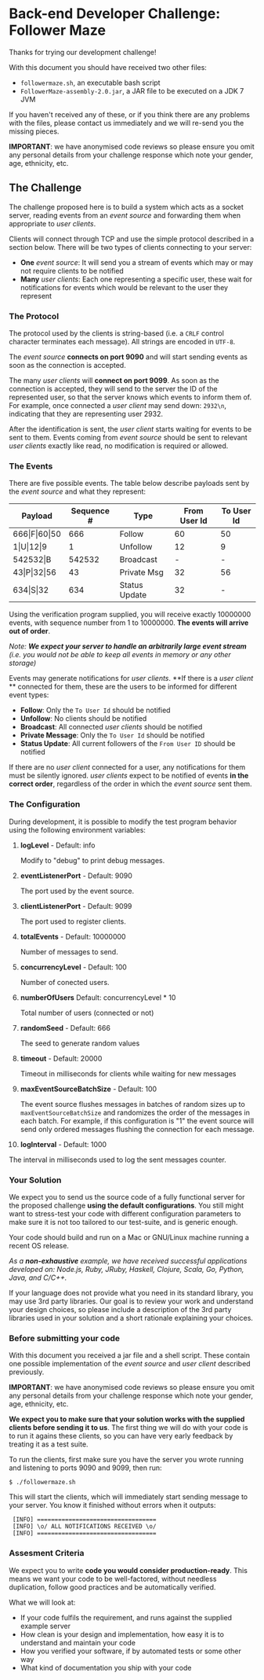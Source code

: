# Back-end Developer Challenge: Follower Maze
Thanks for trying our development challenge!

With this document you should have received two other files:

- `followermaze.sh`, an executable bash script
- `FollowerMaze-assembly-2.0.jar`, a JAR file to be executed on a JDK 7 JVM

If you haven't received any of these, or if you think there are any
problems with the files, please contact us immediately and
we will re-send you the missing pieces.

**IMPORTANT**: we have anonymised code reviews so please ensure you omit any
personal details from your challenge response which note your gender, age,
ethnicity, etc.

## The Challenge
The challenge proposed here is to build a system which acts as a socket
server, reading events from an *event source* and forwarding them when
appropriate to *user clients*.

Clients will connect through TCP and use the simple protocol described in a
section below. There will be two types of clients connecting to your server:

- **One** *event source*: It will send you a
stream of events which may or may not require clients to be notified
- **Many** *user clients*: Each one representing a specific user,
these wait for notifications for events which would be relevant to the
user they represent

### The Protocol
The protocol used by the clients is string-based (i.e. a `CRLF` control
character terminates each message). All strings are encoded in `UTF-8`.

The *event source* **connects on port 9090** and will start sending
events as soon as the connection is accepted.

The many *user clients* will **connect on port 9099**. As soon
as the connection is accepted, they will send to the server the ID of
the represented user, so that the server knows which events to
inform them of. For example, once connected a *user client* may send down:
`2932\n`, indicating that they are representing user 2932.

After the identification is sent, the *user client* starts waiting for
events to be sent to them. Events coming from *event source* should be
sent to relevant *user clients* exactly like read, no modification is
required or allowed.

### The Events
There are five possible events. The table below describe payloads
sent by the *event source* and what they represent:

| Payload       | Sequence #| Type         | From User Id | To User Id |
|---------------|-----------|--------------|--------------|------------|
|666\|F\|60\|50 | 666       | Follow       | 60           | 50         |
|1\|U\|12\|9    | 1         | Unfollow     | 12           | 9          |
|542532\|B      | 542532    | Broadcast    | -            | -          |
|43\|P\|32\|56  | 43        | Private Msg  | 32           | 56         |
|634\|S\|32     | 634       | Status Update| 32           | -          |

Using the verification program supplied, you will receive exactly 10000000 events,
with sequence number from 1 to 10000000. **The events will arrive out of order**.

*Note: **We expect your server to handle an arbitrarily large event stream**
(i.e. you would not be able to keep all events in memory or any other storage)*

Events may generate notifications for *user clients*. **If there is a
*user client* ** connected for them, these are the users to be
informed for different event types:

* **Follow**: Only the `To User Id` should be notified
* **Unfollow**: No clients should be notified
* **Broadcast**: All connected *user clients* should be notified
* **Private Message**: Only the `To User Id` should be notified
* **Status Update**: All current followers of the `From User ID` should be notified

If there are no *user client* connected for a user, any notifications
for them must be silently ignored. *user clients* expect to be notified of
events **in the correct order**, regardless of the order in which the
*event source* sent them.

### The Configuration

During development, it is possible to modify the test program behavior using the
following environment variables:

1. **logLevel** - Default: info

   Modify to "debug" to print debug messages.

2. **eventListenerPort** - Default: 9090

   The port used by the event source.

3. **clientListenerPort** - Default: 9099

   The port used to register clients.

4. **totalEvents** - Default: 10000000

   Number of messages to send.

5. **concurrencyLevel** - Default: 100

   Number of conected users.

6. **numberOfUsers** Default: concurrencyLevel * 10

   Total number of users (connected or not)

7. **randomSeed** - Default: 666

   The seed to generate random values

8. **timeout** - Default: 20000

   Timeout in milliseconds for clients while waiting for new messages

9. **maxEventSourceBatchSize** - Default: 100

   The event source flushes messages in batches of random sizes up to `maxEventSourceBatchSize` and randomizes the order of
   the messages in each batch. For example, if this configuration is "1" the event source
   will send only ordered messages flushing the connection for each message.

10. **logInterval** - Default: 1000

   The interval in milliseconds used to log the sent messages counter.

### Your Solution
We expect you to send us the source code of a fully functional server for the
proposed challenge **using the default configurations**. You still might want
to stress-test your code with different configuration parameters to make sure
it is not too tailored to our test-suite, and is generic enough.

Your code should build and run on a Mac or GNU/Linux machine running a
recent OS release.

*As a **non-exhaustive** example, we have received successful applications
developed on: Node.js, Ruby, JRuby, Haskell, Clojure, Scala, Go, Python,
Java, and C/C++.*

If your language does not provide what you need in its standard library,
you may use 3rd party libraries. Our goal is to review your work and understand
your design choices, so please include a description of the 3rd party libraries
used in your solution and a short rationale explaining your choices.

### Before submitting your code
With this document you  received a jar file and a shell script. These
contain one possible implementation of the *event source* and *user
client* described previously.

**IMPORTANT**: we have anonymised code reviews so please ensure you omit any
personal details from your challenge response which note your gender, age,
ethnicity, etc.

**We expect you to make sure that your solution works with the
supplied clients before sending it to us**. The first thing we will do
with your code is to run it agains these clients, so you can have very
early feedback by treating it as a test suite.

To run the clients, first make sure you have the server you wrote
running and listening to ports 9090 and 9099, then run:

```
$ ./followermaze.sh
```

This will start the clients, which will immediately start sending
message to your server. You know it finished without errors when it
outputs:

```
 [INFO] ==================================
 [INFO] \o/ ALL NOTIFICATIONS RECEIVED \o/
 [INFO] ==================================
```

### Assesment Criteria
We expect you to write **code you would consider production-ready**.
This means we want your code to be well-factored, without needless
duplication, follow good practices and be automatically verified.

What we will look at:
- If your code fulfils the requirement, and runs against the
supplied example server
- How clean is your design and implementation, how easy it is to
understand and maintain your code
- How you verified your software, if by automated tests or some
other way
- What kind of documentation you ship with your code
